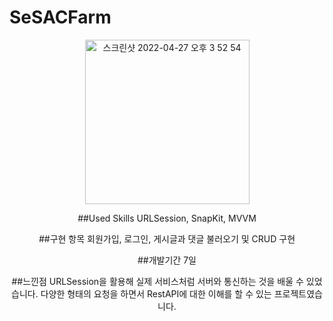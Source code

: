 # SeSACFarm

<div align="center">

  
<img width="263" alt="스크린샷 2022-04-27 오후 3 52 54" src="https://user-images.githubusercontent.com/56185581/165458977-a23defe4-d960-4f0b-9192-a608127bb945.png">
  
  ##Used Skills
  URLSession, SnapKit, MVVM
  
  ##구현 항목
  회원가입, 로그인, 게시글과 댓글 불러오기 및 CRUD 구현
  
  ##개발기간
  7일
  
  ##느낀점
  URLSession을 활용해 실제 서비스처럼 서버와 통신하는 것을 배울 수 있었습니다.
  다양한 형태의 요청을 하면서 RestAPI에 대한 이해를 할 수 있는 프로젝트였습니다.
  
  
  </div>

